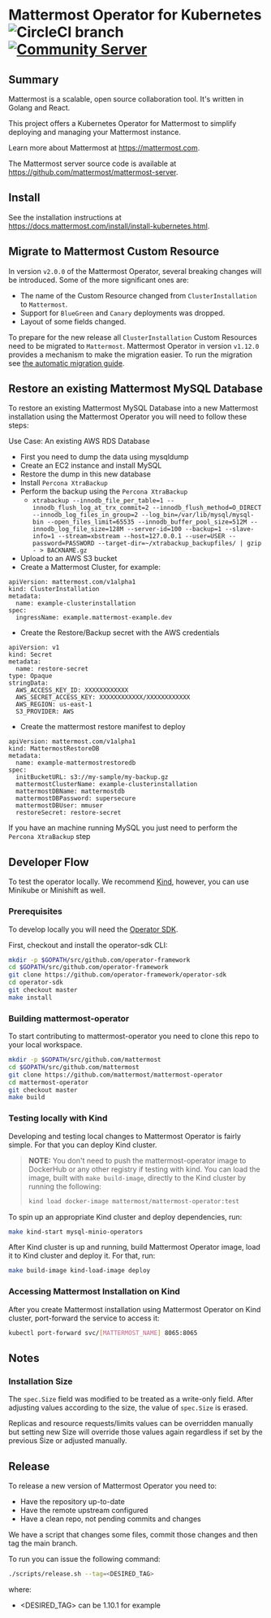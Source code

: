 # Mattermost Operator for Kubernetes ![CircleCI branch](https://img.shields.io/circleci/project/github/mattermost/mattermost-operator/master.svg) [![Community Server](https://img.shields.io/badge/Mattermost_Community-cloud_channel-blue.svg)](https://community.mattermost.com/core/channels/cloud)

## Summary
Mattermost is a scalable, open source collaboration tool. It's written in Golang and React.

This project offers a Kubernetes Operator for Mattermost to simplify deploying and managing your Mattermost instance.

Learn more about Mattermost at https://mattermost.com.

The Mattermost server source code is available at https://github.com/mattermost/mattermost-server.

## Install

See the installation instructions at https://docs.mattermost.com/install/install-kubernetes.html.

## Migrate to Mattermost Custom Resource

In version `v2.0.0` of the Mattermost Operator, several breaking changes will be introduced. Some of the more significant ones are: 
- The name of the Custom Resource changed from `ClusterInstallation` to `Mattermost`.
- Support for `BlueGreen` and `Canary` deployments was dropped.
- Layout of some fields changed.

To prepare for the new release all `ClusterInstallation` Custom Resources need to be migrated to `Mattermost`.
Mattermost Operator in version `v1.12.0` provides a mechanism to make the migration easier.
To run the migration see [the automatic migration guide](./docs/migration.md).


## Restore an existing Mattermost MySQL Database
To restore an existing Mattermost MySQL Database into a new Mattermost installation using the Mattermost Operator you will need to follow these steps:

Use Case: An existing AWS RDS Database
  - First you need to dump the data using mysqldump
  - Create an EC2 instance and install MySQL
  - Restore the dump in this new database
  - Install `Percona XtraBackup`
  - Perform the backup using the `Percona XtraBackup`
    - `xtrabackup --innodb_file_per_table=1 --innodb_flush_log_at_trx_commit=2 --innodb_flush_method=O_DIRECT --innodb_log_files_in_group=2 --log_bin=/var/lib/mysql/mysql-bin --open_files_limit=65535 --innodb_buffer_pool_size=512M --innodb_log_file_size=128M --server-id=100 --backup=1 --slave-info=1 --stream=xbstream --host=127.0.0.1 --user=USER --password=PASSWORD --target-dir=~/xtrabackup_backupfiles/ | gzip - > BACKNAME.gz`
  - Upload to an AWS S3 bucket
  - Create a Mattermost Cluster, for example:
  ```
  apiVersion: mattermost.com/v1alpha1
  kind: ClusterInstallation
  metadata:
    name: example-clusterinstallation
  spec:
    ingressName: example.mattermost-example.dev
  ```
  - Create the Restore/Backup secret with the AWS credentials
  ```
  apiVersion: v1
  kind: Secret
  metadata:
    name: restore-secret
  type: Opaque
  stringData:
    AWS_ACCESS_KEY_ID: XXXXXXXXXXXX
    AWS_SECRET_ACCESS_KEY: XXXXXXXXXXXX/XXXXXXXXXXXX
    AWS_REGION: us-east-1
    S3_PROVIDER: AWS
  ```
  - Create the mattermost restore manifest to deploy
  ```
  apiVersion: mattermost.com/v1alpha1
  kind: MattermostRestoreDB
  metadata:
    name: example-mattermostrestoredb
  spec:
    initBucketURL: s3://my-sample/my-backup.gz
    mattermostClusterName: example-clusterinstallation
    mattermostDBName: mattermostdb
    mattermostDBPassword: supersecure
    mattermostDBUser: mmuser
    restoreSecret: restore-secret
  ```

If you have an machine running MySQL you just need to perform the `Percona XtraBackup` step

## Developer Flow
To test the operator locally. We recommend [Kind](https://kind.sigs.k8s.io/), however, you can use Minikube or Minishift as well.

### Prerequisites
To develop locally you will need the [Operator SDK](https://github.com/operator-framework/operator-sdk).

First, checkout and install the operator-sdk CLI:

```bash
mkdir -p $GOPATH/src/github.com/operator-framework
cd $GOPATH/src/github.com/operator-framework
git clone https://github.com/operator-framework/operator-sdk
cd operator-sdk
git checkout master
make install
```

### Building mattermost-operator
To start contributing to mattermost-operator you need to clone this repo to your local workspace.

```bash
mkdir -p $GOPATH/src/github.com/mattermost
cd $GOPATH/src/github.com/mattermost
git clone https://github.com/mattermost/mattermost-operator
cd mattermost-operator
git checkout master
make build
```

### Testing locally with Kind
Developing and testing local changes to Mattermost Operator is fairly simple. For that you can deploy Kind cluster.

> **NOTE:**
> You don't need to push the mattermost-operator image to DockerHub or any other registry if testing with kind. You can load the image, built with `make build-image`, directly to the Kind cluster by running the following:
> ```bash
> kind load docker-image mattermost/mattermost-operator:test
> ``` 

To spin up an appropriate Kind cluster and deploy dependencies, run:
```bash
make kind-start mysql-minio-operators
```

After Kind cluster is up and running, build Mattermost Operator image, load it to Kind cluster and deploy it. For that, run:
```bash
make build-image kind-load-image deploy
```

### Accessing Mattermost Installation on Kind

After you create Mattermost installation using Mattermost Operator on Kind cluster, 
port-forward the service to access it:
```bash
kubectl port-forward svc/[MATTERMOST_NAME] 8065:8065
```

## Notes

### Installation Size

The `spec.Size` field was modified to be treated as a write-only field.
After adjusting values according to the size, the value of `spec.Size` is erased.

Replicas and resource requests/limits values can be overridden manually but setting new Size will override those values again regardless if set by the previous Size or adjusted manually.

## Release

To release a new version of Mattermost Operator you need to:

- Have the repository up-to-date
- Have the remote upstream configured
- Have a clean repo, not pending commits and changes

We have a script that changes some files, commit those changes and then tag the main branch.

To run you can issue the following command:

```bash
./scripts/release.sh --tag=<DESIRED_TAG>
````

where:

- <DESIRED_TAG> can be 1.10.1 for example
